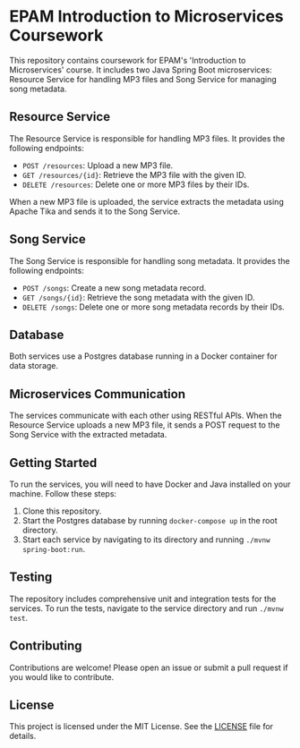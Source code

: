 # EPAM Introduction to Microservices Coursework

This repository contains coursework for EPAM's 'Introduction to Microservices' course. It includes two Java Spring Boot microservices: Resource Service for handling MP3 files and Song Service for managing song metadata.

## Resource Service

The Resource Service is responsible for handling MP3 files. It provides the following endpoints:

- `POST /resources`: Upload a new MP3 file.
- `GET /resources/{id}`: Retrieve the MP3 file with the given ID.
- `DELETE /resources`: Delete one or more MP3 files by their IDs.

When a new MP3 file is uploaded, the service extracts the metadata using Apache Tika and sends it to the Song Service.

## Song Service

The Song Service is responsible for handling song metadata. It provides the following endpoints:

- `POST /songs`: Create a new song metadata record.
- `GET /songs/{id}`: Retrieve the song metadata with the given ID.
- `DELETE /songs`: Delete one or more song metadata records by their IDs.

## Database

Both services use a Postgres database running in a Docker container for data storage.

## Microservices Communication

The services communicate with each other using RESTful APIs. When the Resource Service uploads a new MP3 file, it sends a POST request to the Song Service with the extracted metadata.

## Getting Started

To run the services, you will need to have Docker and Java installed on your machine. Follow these steps:

1. Clone this repository.
2. Start the Postgres database by running `docker-compose up` in the root directory.
3. Start each service by navigating to its directory and running `./mvnw spring-boot:run`.

## Testing

The repository includes comprehensive unit and integration tests for the services. To run the tests, navigate to the service directory and run `./mvnw test`.

## Contributing

Contributions are welcome! Please open an issue or submit a pull request if you would like to contribute.

## License

This project is licensed under the MIT License. See the [LICENSE](LICENSE) file for details.
